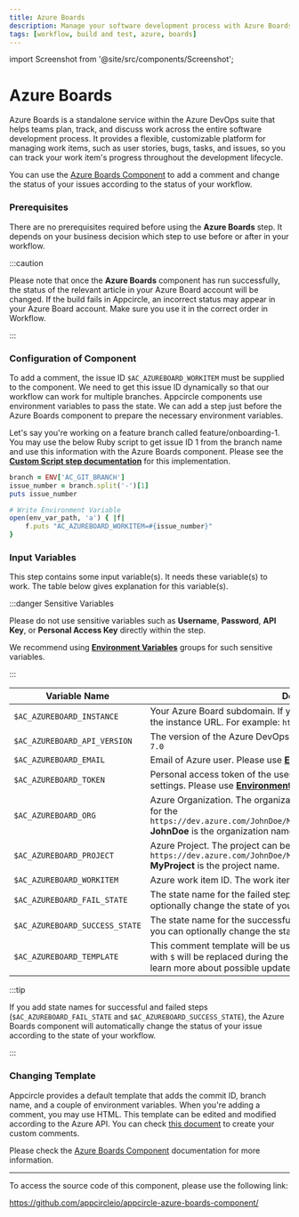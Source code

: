 ```yaml
---
title: Azure Boards
description: Manage your software development process with Azure Boards. Track work items' progress throughout the development lifecycle.
tags: [workflow, build and test, azure, boards]
---
```


import Screenshot from '@site/src/components/Screenshot';

# Azure Boards

Azure Boards is a standalone service within the Azure DevOps suite that helps teams plan, track, and discuss work across the entire software development process. It provides a flexible, customizable platform for managing work items, such as user stories, bugs, tasks, and issues, so you can track your work item's progress throughout the development lifecycle.

You can use the [Azure Boards Component](https://github.com/appcircleio/appcircle-azure-boards-component/) to add a comment and change the status of your issues according to the status of your workflow.

<Screenshot url='https://cdn.appcircle.io/docs/assets/azure-component1.png' />

### Prerequisites

There are no prerequisites required before using the **Azure Boards** step. It depends on your business decision which step to use before or after in your workflow.

:::caution

Please note that once the **Azure Boards** component has run successfully, the status of the relevant article in your Azure Board account will be changed. If the build fails in Appcircle, an incorrect status may appear in your Azure Board account. Make sure you use it in the correct order in Workflow.

:::

### Configuration of Component

To add a comment, the issue ID `$AC_AZUREBOARD_WORKITEM` must be supplied to the component. We need to get this issue ID dynamically so that our workflow can work for multiple branches. Appcircle components use environment variables to pass the state. We can add a step just before the Azure Boards component to prepare the necessary environment variables.

Let's say you're working on a feature branch called feature/onboarding-1. You may use the below Ruby script to get issue ID 1 from the branch name and use this information with the Azure Boards component. Please see the [**Custom Script step documentation**](/workflows/common-workflow-steps/upload-files-to-amazon-s3) for this implementation.

```ruby
branch = ENV['AC_GIT_BRANCH']
issue_number = branch.split('-')[1]
puts issue_number

# Write Environment Variable
open(env_var_path, 'a') { |f|
    f.puts "AC_AZUREBOARD_WORKITEM=#{issue_number}"
}
```

### Input Variables

This step contains some input variable(s). It needs these variable(s) to work. The table below gives explanation for this variable(s).

<Screenshot url='https://cdn.appcircle.io/docs/assets/BE3049-azureInput.png' />

:::danger Sensitive Variables

Please do not use sensitive variables such as **Username**, **Password**, **API Key**, or **Personal Access Key** directly within the step.

We recommend using [**Environment Variables**](/environment-variables/managing-variables) groups for such sensitive variables.

:::

| Variable Name                  | Description                                                                                                                                                                                                                                                                                      | Status   |
| ------------------------------ | ------------------------------------------------------------------------------------------------------------------------------------------------------------------------------------------------------------------------------------------------------------------------------------------------ | -------- |
| `$AC_AZUREBOARD_INSTANCE`      | Your Azure Board subdomain. If you're using a self-hosted instance, write the instance URL. For example: `https://dev.azure.com`                                                                                                                                                                 | Required |
| `$AC_AZUREBOARD_API_VERSION`   | The version of the Azure DevOps Services REST API. The default value is `7.0`                                                                                                                                                                                                                    | Required |
| `$AC_AZUREBOARD_EMAIL`         | Email of Azure user. Please use [**Environment Variables**](/environment-variables/).                                                                                                                                                                                                            | Required |
| `$AC_AZUREBOARD_TOKEN`         | Personal access token of the user. It can be created by visiting User settings. Please use [**Environment Variables**](/environment-variables/).                                                                                                                                                 | Required |
| `$AC_AZUREBOARD_ORG`           | Azure Organization. The organization can be identified by its URL, such as for the `https://dev.azure.com/JohnDoe/MyProject/_boards/board/t/MyTeam/Issues` **JohnDoe** is the organization name.                                                                                                 | Required |
| `$AC_AZUREBOARD_PROJECT`       | Azure Project. The project can be identified by its URL, such as for the `https://dev.azure.com/JohnDoe/MyProject/_boards/board/t/MyTeam/Issues` **MyProject** is the project name.                                                                                                              | Required |
| `$AC_AZUREBOARD_WORKITEM`      | Azure work item ID. The work item ID (integer) is shown next to the issue.                                                                                                                                                                                                                       | Required |
| `$AC_AZUREBOARD_FAIL_STATE`    | The state name for the failed step. If the previous state fails, you can optionally change the state of your issue.                                                                                                                                                                              | Optional |
| `$AC_AZUREBOARD_SUCCESS_STATE` | The state name for the successful step. If the previous state succeeds, you can optionally change the state of your issue.                                                                                                                                                                       | Optional |
| `$AC_AZUREBOARD_TEMPLATE`      | This comment template will be used to post a comment. Variables donated with `$` will be replaced during the build. Please check [this document](https://learn.microsoft.com/en-us/rest/api/azure/devops/wit/work-items/update?view=azure-devops-rest-7.0) to learn more about possible updates. | Required |

:::tip

If you add state names for successful and failed steps (`$AC_AZUREBOARD_FAIL_STATE` and `$AC_AZUREBOARD_SUCCESS_STATE`), the Azure Boards component will automatically change the status of your issue according to the state of your workflow.

:::

### Changing Template

Appcircle provides a default template that adds the commit ID, branch name, and a couple of environment variables. When you're adding a comment, you may use HTML. This template can be edited and modified according to the Azure API. You can check [this document](https://learn.microsoft.com/en-us/rest/api/azure/devops/wit/work-items/update?view=azure-devops-rest-7.0&tabs=HTTP/) to create your custom comments.

Please check the [Azure Boards Component](https://github.com/appcircleio/appcircle-azure-boards-component/) documentation for more information.

---

To access the source code of this component, please use the following link:

https://github.com/appcircleio/appcircle-azure-boards-component/
